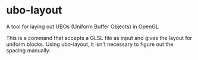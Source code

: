 # ubo-layout
A tool for laying out UBOs (Uniform Buffer Objects) in OpenGL

This is a command that accepts a GLSL file as input and gives the layout for uniform blocks.
Using ubo-layout, it isn't necessary to figure out the spacing manually.
